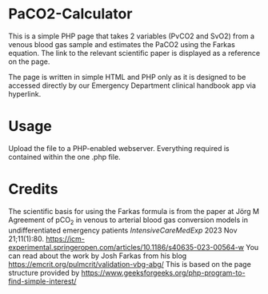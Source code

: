# PaCO2-Calculator
This is a simple PHP page that takes 2 variables (PvCO2 and SvO2) from a venous blood gas sample and estimates the PaCO2 using the Farkas equation.  The link to the relevant scientific paper is displayed as a reference on the page.

The page is written in simple HTML and PHP only as it is designed to be accessed directly by our Emergency Department clinical handbook app via hyperlink.
# Usage
Upload the file to a PHP-enabled webserver.  Everything required is contained within the one .php file.
# Credits
The scientific basis for using the Farkas formula is from the paper at Jörg M Agreement of pCO<sub>2</sub> in venous to arterial blood gas conversion models in undifferentiated emergency patients _IntensiveCareMedExp_ 2023 Nov 21;11(1):80.  https://icm-experimental.springeropen.com/articles/10.1186/s40635-023-00564-w
You can read about the work by Josh Farkas from his blog https://emcrit.org/pulmcrit/validation-vbg-abg/
This is based on the page structure provided by https://www.geeksforgeeks.org/php-program-to-find-simple-interest/
